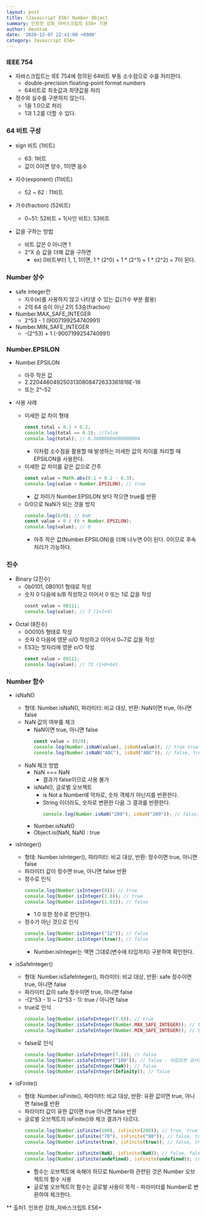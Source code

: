 ```yaml
---
layout: post
title: (Javascript ES6) Number Object
summary: 인프런 강좌_자바스크립트 ES6+ 기본
author: devhtak
date: '2020-12-07 22:41:00 +0900'
category: Javascript ES6+
---
```


### IEEE 754

- 자바스크립트는 IEE 754에 정의된 64비트 부동 소수점으로 수를 처리한다.
  - double-precision floating-point format numbers
  - 64비트로 최솟값과 최댓값을 처리
- 정수와 실수를 구분하지 않는다.
  - 1을 1.0으로 처리
  - 1과 1.2를 더할 수 있다.
  
### 64 비트 구성

- sign 비트 (1비트)
  - 63: 1비트
  - 값이 0이면 양수, 1이면 음수
- 지수(exponent) (11비트)
  - 52 ~ 62 : 11비트
- 가수(fraction) (52비트)
  - 0~51: 52비트 + 1(사인 비트): 53비트

- 값을 구하는 방법
  - 비트 값은 0 아니면 1
  - 2^X 승 값을 더해 값을 구하면
    - ex) 0비트부터 1, 1, 1이면, 1 * (2^0) + 1 * (2^1) + 1 * (2^2) = 7이 된다.
    
### Number 상수

- safe integer란
  - 지수(e)를 사용하지 않고 나타낼 수 있는 값(가수 부분 활용)
  - 2의 64 승이 아닌 2의 53승(fraction)
- Number.MAX_SAFE_INTEGER
  - 2^53 - 1 (9007199254740991)
- Number.MIN_SAFE_INTEGER
  - -(2^53) + 1 (-9007199254740991)

### Number.EPSILON

- Number.EPSILON
  - 아주 작은 값
  - 2.2204460492503130808472633361816E-16
  - 또는 2^-52

- 사용 사례
  - 미세한 값 차이 형태
    ```javascript
    const total = 0.1 + 0.2;
    console.log(total == 0.3); //false
    console.log(total); // 0.30000000000000004
    ```
    - 이처럼 소수점을 활용할 때 발생하는 미세한 값의 차이를 처리할 때 EPSILON을 사용한다.
  - 미세한 값 차이를 같은 값으로 간주
    ```javascript
    const value = Math.abs(0.1 + 0.2 - 0.3);
    console.log(value < Number.EPSILON); // true
    ```
    - 값 차이가 Number.EPSILON 보다 작으면 true를 반환
  - 0/0으로 NaN가 되는 것을 방지
    ```javascript
    console.log(0/0); // NaN
    const value = 0 / (0 + Number.EPSILON);
    console.log(value); // 0
    ```
    - 아주 작은 값(Number.EPSILON)을 더해 나누면 0이 된다. 0이므로 후속처리가 가능하다.
    
### 진수

- Binary (2진수)
  - 0b0101, 0B0101 형태로 작성
  - 숫자 0 다음에 b/B 작성하고 이어서 0 또는 1로 값을 작성
    ```javascript
    cosnt value = 0B111;
    console.log(value); // 7 (1+2+4)
    ```
- Octal (8진수)
  - 0O0105 형태로 작성
  - 숫자 0 다음에 영문 o/O 작성하고 이어서 0~7로 값을 작성
  - ES3는 첫자리에 영문 o/O 작성
    ```javascript
    const value = 0O111;
    console.log(value); // 73 (1+8+64)
    ```
 
 ### Number 함수
 
 - isNaN()
    - 형태: Number.isNaN(), 파라미터: 비교 대상, 반환: NaN이면 true, 아니면 false
    - NaN 값의 여부를 체크
      - NaN이면 true, 아니면 false
        ```javascript
        const value = (0/0);
        console.log(Number.isNaN(value), isNaN(value)); // true true
        console.log(Number.isNaN("ABC"), isNaN("ABC")); // false, true
        ```
    - NaN 체크 방법
      - NaN === NaN
        - 결과가 false이므로 사용 불가
      - isNaN(), 글로벌 오브젝트
        - is Not a Number에 약자로, 숫자 객체가 아닌지를 반환한다.
        - String 이더라도, 숫자로 변환한 다음 그 결과를 반환한다.
          ```javascript
          console.log(Number.isNaN("200"), isNaN("200")); // false, false
          ```
      - Number.isNaN()
      - Object.is(NaN, NaN) : true

- isInteger()
    - 형태: Number.isInteger(), 파라미터: 비교 대상, 반환: 정수이면 true, 아니면 false
    - 파라미터 값이 정수면 true, 아니면 false 반환
    - 정수로 인식
      ```javascript
      console.log(Number.isInteger(0)); // true
      console.log(Number.isInteger(1.0)); // true
      console.log(Number.isInteger(1.01)); // false
      ```
      - 1.0 또한 정수로 판단한다.
    - 정수가 아닌 것으로 인식
      ```javascript
      console.log(Number.isInteger("12")); // false
      console.log(Number.isInteger(true)); // false
      ```
      - Number.isInteger는 액면 그대로(변수에 타입까지) 구분하여 확인한다.

- isSafeInteger()
    - 형태: Number.isSafeInteger(), 파라미터: 비교 대상, 반환: safe 정수이면 true, 아니면 false
    - 파라미터 값이 safe 정수이면 true, 아니면 false
    - -(2^53 - 1) ~ (2^53 - 1): true / 아니면 false
    - true로 인식
      ```javascript
      console.log(Number.isSafeInteger(7.0)); // true
      console.log(Number.isSafeInteger(Number.MAX_SAFE_INTEGER)); // true
      console.log(Number.isSafeInteger(Number.MIN_SAFE_INTEGER)); // true
      ```
    - false로 인식
      ```javascript
      console.log(Number.isSafeInteger(7.1)); // false
      console.log(Number.isSafeInteger("100")); // false - 타입또한 검사한다.
      console.log(Number.isSafeInteger(NaN)); // false
      console.log(Number.isSafeInteger(Infinity)); // false
      ```

- isFinite()
    - 형태: Number.isFinite(), 파라미터: 비교 대상, 반환: 유환 값이면 true, 아니면 false를 반환
    - 파라미터 값이 유한 값이면 true 아니면 false 반환
    - 글로벌 오브젝트의 isFinite()와 체크 결과가 다르다.
      ```javascript
      console.log(Number.isFinite(100), isFinite(200)); // true, true
      console.log(Number.isFinite("70"), isFinite("80")); // false, true - Global은 타입을 신경쓰지 않는다.
      console.log(Number.isFinite(true), isFinite(true)); // false, true - Global은 타입을 신경쓰지 않아 true/false를 1/0으로 구분한다.

      console.log(Number.isFinite(NaN), isFinite(NaN)); // false, false
      console.log(Number.isFinite(undefined), isFinite(undefined)); // false, false
      ```
      - 함수는 오브젝트에 속해야 하므로 Number와 관련된 것은 Number 오브젝트의 함수 사용
      - 글로벌 오브젝트의 함수는 글로벌 사용이 목적 - 파라미터를 Number로 변환하여 체크한다.
    
** 출처1. 인프런 강좌_자바스크립트 ES6+
